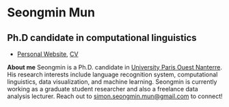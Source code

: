 # Seongmin Mun

## Ph.D candidate in computational linguistics

* [Personal Website](https://seongmin-mun.github.io/MyWebsite/Seongmin/index.html), [CV](https://seongmin-mun.github.io/CV/22092020/CV_SeongminMun_22092020.pdf)

<strong>About me</strong> Seongmin is a Ph.D. candidate in [University Paris Ouest Nanterre](https://www.parisnanterre.fr/portail-institutionnel-693762.kjsp). His research interests include language recognition system, computational linguistics, data visualization, and machine learning. Seongmin is currently working as a graduate student researcher and also a freelance data analysis lecturer. Reach out to simon.seongmin.mun@gmail.com to connect!
